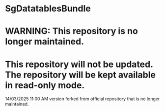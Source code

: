 # SgDatatablesBundle

# WARNING: This repository is no longer maintained.

# This repository will not be updated. The repository will be kept available in read-only mode.

14/03/2025 11:00 AM version forked from official repository that is no longer maintained.